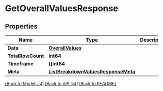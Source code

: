 # GetOverallValuesResponse

## Properties
Name | Type | Description | Notes
------------ | ------------- | ------------- | -------------
**Data** | [**OverallValues**](OverallValues.md) |  | [optional] 
**TotalRowCount** | **int64** |  | [optional] 
**Timeframe** | **[]int64** |  | [optional] 
**Meta** | [**ListBreakdownValuesResponseMeta**](ListBreakdownValuesResponse_meta.md) |  | [optional] 

[[Back to Model list]](../README.md#documentation-for-models) [[Back to API list]](../README.md#documentation-for-api-endpoints) [[Back to README]](../README.md)


